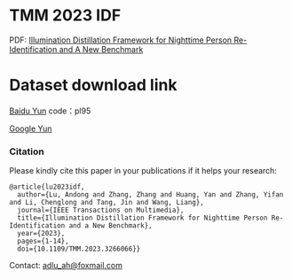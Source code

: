# TMM 2023 IDF
PDF: [Illumination Distillation Framework for Nighttime Person Re-Identification and A New Benchmark
](https://ieeexplore.ieee.org/document/10098634)


# Dataset download link 
[Baidu Yun](https://pan.baidu.com/s/1bQxumbiN1QOobmapBgndbw) code：pl95

[Google Yun](https://drive.google.com/file/d/1vKHJBlRBbTYBXtPgB_vMmSAMc654jSCp/view?usp=sharing)

### Citation

Please kindly cite this paper in your publications if it helps your research:
```
@article{lu2023idf,
  author={Lu, Andong and Zhang, Zhang and Huang, Yan and Zhang, Yifan and Li, Chenglong and Tang, Jin and Wang, Liang},
  journal={IEEE Transactions on Multimedia}, 
  title={Illumination Distillation Framework for Nighttime Person Re-Identification and a New Benchmark}, 
  year={2023},
  pages={1-14},
  doi={10.1109/TMM.2023.3266066}}
```

Contact: adlu_ah@foxmail.com
